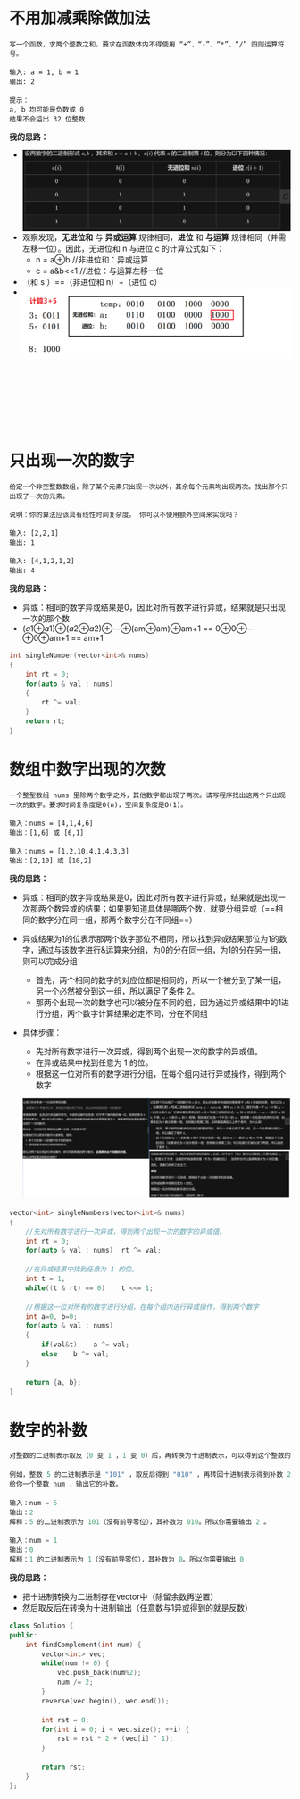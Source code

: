 # 不用加减乘除做加法

```shell
写一个函数，求两个整数之和，要求在函数体内不得使用 “+”、“-”、“*”、“/” 四则运算符号。

输入: a = 1, b = 1
输出: 2
 
提示：
a, b 均可能是负数或 0
结果不会溢出 32 位整数
```

**我的思路：**

- <img align='left' src="img/%E7%AE%97%E6%B3%95%EF%BC%9A%E4%BD%8D%E8%BF%90%E7%AE%97.img/image-20210529215702657.png" alt="image-20210529215702657" style="zoom:50%;" />
- 观察发现，**无进位和** 与 **异或运算** 规律相同，**进位** 和 **与运算** 规律相同（并需左移一位）。因此，无进位和 n 与进位 c 的计算公式如下：
  - n = a⊕b  //非进位和：异或运算
  - c = a&b<<1  //进位：与运算左移一位
- （和 s ）==（非进位和 n）+（进位 c）
- <img align='left' src="img/%E7%AE%97%E6%B3%95%EF%BC%9A%E4%BD%8D%E8%BF%90%E7%AE%97.img/image-20210529221723613.png" alt="image-20210529221723613" style="zoom:50%;" />

```cpp
int add(int a, int b) 
{
    /* a和b第一次计算完进位和、进位之后，将b 赋值为进位
    * 再与a进行第二次计算，直到进位为0，表示从低位到高位全部计算完
    * 所以这里需要循环处理所有的进位
    */
    while (b != 0){
        int temp = (unsigned int)(a & b) << 1;
        a = a^b;    /* a为无进位和 */
        b = temp;   /* b为进位 */
    }
    return a;
}
```

# 只出现一次的数字

```shell
给定一个非空整数数组，除了某个元素只出现一次以外，其余每个元素均出现两次。找出那个只出现了一次的元素。

说明：你的算法应该具有线性时间复杂度。 你可以不使用额外空间来实现吗？

输入: [2,2,1]
输出: 1

输入: [4,1,2,1,2]
输出: 4
```

**我的思路：**

- 异或：相同的数字异或结果是0，因此对所有数字进行异或，结果就是只出现一次的那个数
- (*a*1⊕*a*1)⊕(*a*2⊕*a*2)⊕⋯⊕(am⊕am)⊕am+1 == 0⊕0⊕⋯⊕0⊕am+1 == am+1

```cpp
int singleNumber(vector<int>& nums)
{
    int rt = 0;
    for(auto & val : nums)
    {   
        rt ^= val;
    }
    return rt;
}
```

# 数组中数字出现的次数

```shell
一个整型数组 nums 里除两个数字之外，其他数字都出现了两次。请写程序找出这两个只出现一次的数字。要求时间复杂度是O(n)，空间复杂度是O(1)。

输入：nums = [4,1,4,6]
输出：[1,6] 或 [6,1]

输入：nums = [1,2,10,4,1,4,3,3]
输出：[2,10] 或 [10,2]
```

**我的思路：**

- 异或：相同的数字异或结果是0，因此对所有数字进行异或，结果就是出现一次那两个数异或的结果；如果要知道具体是哪两个数，就要分组异或（==相同的数字分在同一组，那两个数字分在不同组==）

- 异或结果为1的位表示那两个数字那位不相同，所以找到异或结果那位为1的数字，通过与该数字进行&运算来分组，为0的分在同一组，为1的分在另一组，则可以完成分组

  - 首先，两个相同的数字的对应位都是相同的，所以一个被分到了某一组，另一个必然被分到这一组，所以满足了条件 2。
  - 那两个出现一次的数字也可以被分在不同的组，因为通过异或结果中的1进行分组，两个数字计算结果必定不同，分在不同组

- 具体步骤：

  - 先对所有数字进行一次异或，得到两个出现一次的数字的异或值。
  - 在异或结果中找到任意为 1 的位。
  - 根据这一位对所有的数字进行分组，在每个组内进行异或操作，得到两个数字

  ![image-20210530003537652](img/%E7%AE%97%E6%B3%95%EF%BC%9A%E4%BD%8D%E8%BF%90%E7%AE%97.img/image-20210530003537652.png)

```cpp
vector<int> singleNumbers(vector<int>& nums) 
{
    //先对所有数字进行一次异或，得到两个出现一次的数字的异或值。
    int rt = 0;
    for(auto & val : nums)  rt ^= val;
	
    //在异或结果中找到任意为 1 的位。
    int t = 1;
    while((t & rt) == 0)    t <<= 1;
	
    //根据这一位对所有的数字进行分组，在每个组内进行异或操作，得到两个数字
    int a=0, b=0;
    for(auto & val : nums)
    {
        if(val&t)    a ^= val;
        else    b ^= val;
    }

    return {a, b};
}
```

# 数字的补数

```cpp
对整数的二进制表示取反（0 变 1 ，1 变 0）后，再转换为十进制表示，可以得到这个整数的补数。

例如，整数 5 的二进制表示是 "101" ，取反后得到 "010" ，再转回十进制表示得到补数 2 。
给你一个整数 num ，输出它的补数。

输入：num = 5
输出：2
解释：5 的二进制表示为 101（没有前导零位），其补数为 010。所以你需要输出 2 。

输入：num = 1
输出：0
解释：1 的二进制表示为 1（没有前导零位），其补数为 0。所以你需要输出 0 
```

**我的思路：**

- 把十进制转换为二进制存在vector中（除留余数再逆置）
- 然后取反后在转换为十进制输出（任意数与1异或得到的就是反数）

```cpp
class Solution {
public:
    int findComplement(int num) {
        vector<int> vec;
        while(num != 0) {
            vec.push_back(num%2);
            num /= 2;
        }
        reverse(vec.begin(), vec.end());
        
        int rst = 0;
        for(int i = 0; i < vec.size(); ++i) {
            rst = rst * 2 + (vec[i] ^ 1);
        }

        return rst;
    }
};
```

